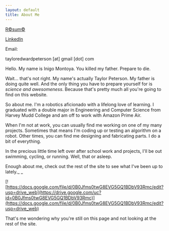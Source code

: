```yaml
---
layout: default
title: About Me
---
```


[R©sum©](https://drive.google.com/file/d/0B0Jfms0twG8EX0ZBQVJpVWJVVWM/view?usp=sharing)

[LinkedIn](http://www.linkedin.com/pub/taylor-peterson/80/b19/aa8/)

Email: 

tayloredwardpeterson [at] gmail [dot] com 

Hello. My name is Inigo Montoya. You killed my father. Prepare to die. 

Wait... that's not right. My name's actually Taylor Peterson. My father is doing quite well. And the only thing you have to prepare yourself for is _science and awesomeness_. Because that's pretty much all you're going to find on this website.

So about me. I'm a robotics aficionado with a lifelong love of learning. I graduated with a double major in Engineering and Computer Science from Harvey Mudd College and am off to work with Amazon Prime Air. 

When I'm not at work, you can usually find me working on one of my many projects. Sometimes that means I'm coding up or testing an algorithm on a robot. Other times, you can find me designing and fabricating parts. I do a bit of everything. 

In the precious little time left over after school work and projects, I'll be out swimming, cycling, or running. Well, that or asleep. 

Enough about me, check out the rest of the site to see what I've been up to lately._    _ 

[![https://docs.google.com/file/d/0B0Jfms0twG8EVG5GQ1BDbV93Rmc/edit?usp=drive_web](https://drive.google.com/uc?id=0B0Jfms0twG8EVG5GQ1BDbV93Rmc)](https://docs.google.com/file/d/0B0Jfms0twG8EVG5GQ1BDbV93Rmc/edit?usp=drive_web)

That's me wondering why you're still on this page and not looking at the rest of the site. 
